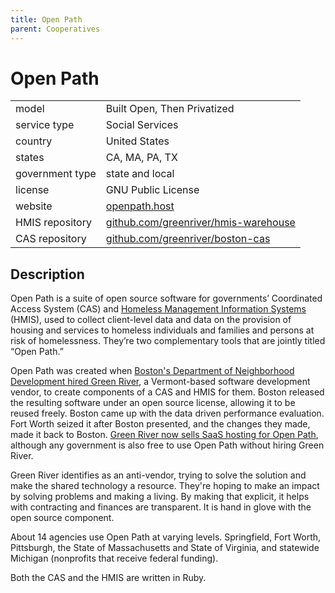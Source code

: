 ```yaml
---
title: Open Path
parent: Cooperatives
---
```


# Open Path

|                   |                                          |
|:------------------|:-----------------------------------------|
| model             | Built Open, Then Privatized
| service type      | Social Services
| country           | United States
| states            | CA, MA, PA, TX
| government type   | state and local
| license           | GNU Public License
| website           | [openpath.host](https://www.openpath.host/)
| HMIS repository	| [github.com/greenriver/hmis-warehouse](https://github.com/greenriver/hmis-warehouse)
| CAS repository		| [github.com/greenriver/boston-cas](https://github.com/greenriver/boston-cas)

## Description

Open Path is a suite of open source software for governments’ Coordinated Access System (CAS) and [Homeless Management Information Systems](https://www.hudexchange.info/programs/hmis/) (HMIS), used to collect client-level data and data on the provision of housing and services to homeless individuals and families and persons at risk of homelessness. They’re two complementary tools that are jointly titled “Open Path.”

Open Path was created when [Boston's Department of Neighborhood Development hired Green River](https://www.greenriver.com/portfolio/the-city-of-boston), a Vermont-based software development vendor, to create components of a CAS and HMIS for them. Boston released the resulting software under an open source license, allowing it to be reused freely. Boston came up with the data driven performance evaluation. Fort Worth seized it after Boston presented, and the changes they made, made it back to Boston. [Green River now sells SaaS hosting for Open Path](https://www.openpath.host/how-to-get-it), although any government is also free to use Open Path without hiring Green River.

Green River identifies as an anti-vendor, trying to solve the solution and make the shared technology a resource. They're hoping to make an impact by solving problems and making a living. By making that explicit, it helps with contracting and finances are transparent. It is hand in glove with the open source component. 

About 14 agencies use Open Path at varying levels. Springfield, Fort Worth, Pittsburgh, the State of Massachusetts and State of Virginia, and statewide Michigan (nonprofits that receive federal funding).

Both the CAS and the HMIS are written in Ruby.
